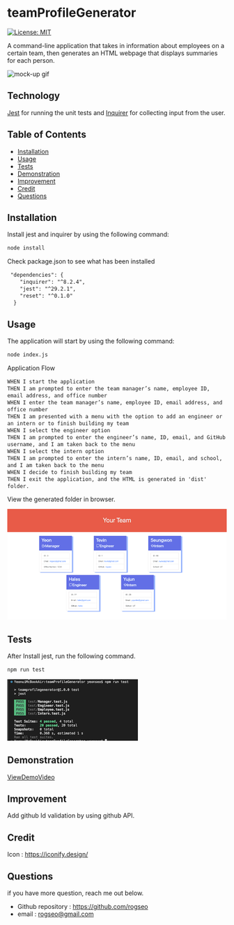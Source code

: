 # teamProfileGenerator

[![License: MIT](https://img.shields.io/badge/License-MIT-yellow.svg)](https://opensource.org/licenses/MIT)

A command-line application that takes in information about employees on a certain team, then generates an HTML webpage that displays summaries for each person.

![mock-up gif](./images/TeamBadgeGenerator.gif)


## Technology
[Jest](https://www.npmjs.com/package/jest) for running the unit tests and [Inquirer](https://www.npmjs.com/package/inquirer/v/8.2.4) for collecting input from the user.


## Table of Contents
- [Installation](#installation)
- [Usage](#usage)
- [Tests](#tests)
- [Demonstration](#demonstration)
- [Improvement](#improvement)
- [Credit](#credit)
- [Questions](#questions)

## Installation
Install jest and inquirer by using the following command:
```bash
node install
```
Check package.json to see what has been installed
```
 "dependencies": {
    "inquirer": "^8.2.4",
    "jest": "^29.2.1",
    "reset": "^0.1.0"
  }
```

## Usage

The application will start by using the following command:
```bash
node index.js
```
Application Flow
```
WHEN I start the application
THEN I am prompted to enter the team manager’s name, employee ID, email address, and office number
WHEN I enter the team manager’s name, employee ID, email address, and office number
THEN I am presented with a menu with the option to add an engineer or an intern or to finish building my team
WHEN I select the engineer option
THEN I am prompted to enter the engineer’s name, ID, email, and GitHub username, and I am taken back to the menu
WHEN I select the intern option
THEN I am prompted to enter the intern’s name, ID, email, and school, and I am taken back to the menu
WHEN I decide to finish building my team
THEN I exit the application, and the HTML is generated in 'dist' folder.
```
View the generated folder in browser.

![sample generated webpage](./images/Your-Team%20(1).png)


## Tests

After Install jest, run the following command.
```bash
npm run test
```

![test result](./images/Screen%20Shot%202022-10-23%20at%206.00.16%20PM.png)


## Demonstration
[ViewDemoVideo](https://watch.screencastify.com/v/5KPWM4vYaMBR2lqgYyp6)

## Improvement
Add github Id validation by using github API.

## Credit
Icon : https://iconify.design/

## Questions
if you have more question, reach me out below.
* Github repository : https://github.com/rogseo
* email : rogseo@gmail.com
